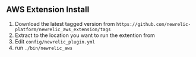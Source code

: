 ## AWS Extension Install

1. Download the latest tagged version from `https://github.com/newrelic-platform/newrelic_aws_extension/tags`
2. Extract to the location you want to run the extention from
3. Edit `config/newrelic_plugin.yml`
4. run `./bin/newrelic_aws`
